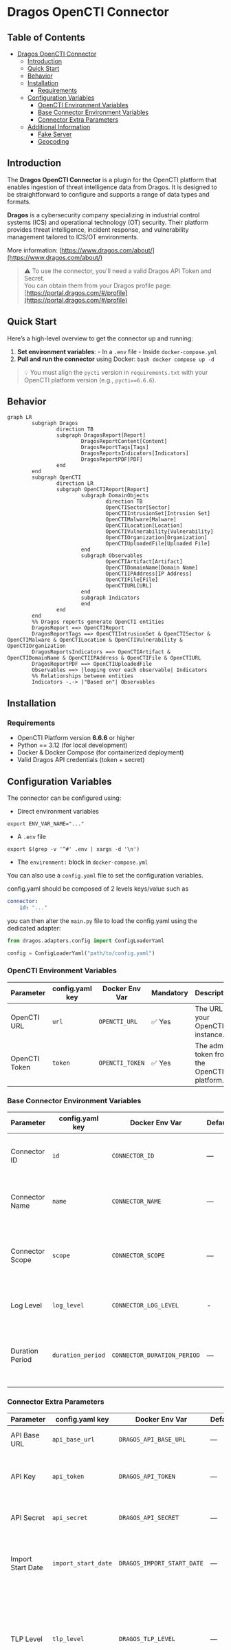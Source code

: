 # Dragos OpenCTI Connector

## Table of Contents

- [Dragos OpenCTI Connector](#dragos-opencti-connector)
    - [Introduction](#introduction)
    - [Quick Start](#quick-start)
    - [Behavior](#behavior)
    - [Installation](#installation)
        - [Requirements](#requirements)
    - [Configuration Variables](#configuration-variables)
        - [OpenCTI Environment Variables](#opencti-environment-variables)
        - [Base Connector Environment Variables](#base-connector-environment-variables)
        - [Connector Extra Parameters](#connector-extra-parameters)
    - [Additional Information](#additional-information)
        - [Fake Server](#fake-server)
        - [Geocoding](#geocoding)

## Introduction

The **Dragos OpenCTI Connector** is a plugin for the OpenCTI platform that enables ingestion of threat intelligence data from Dragos. It is designed to be straightforward to configure and supports a range of data types and formats.

**Dragos** is a cybersecurity company specializing in industrial control systems (ICS) and operational technology (OT) security. Their platform provides threat intelligence, incident response, and vulnerability management tailored to ICS/OT environments.

More information: [https://www.dragos.com/about/](https://www.dragos.com/about/)

> ⚠️ To use the connector, you'll need a valid Dragos API Token and Secret.  
> You can obtain them from your Dragos profile page:  
> [https://portal.dragos.com/#/profile](https://portal.dragos.com/#/profile)

## Quick Start

Here’s a high-level overview to get the connector up and running:

1. **Set environment variables**:
        - In a `.env` file
        - Inside `docker-compose.yml`
2. **Pull and run the connector** using Docker:
        ```bash
        docker compose up -d
        ```

> 💡 You must align the `pycti` version in `requirements.txt` with your OpenCTI platform version (e.g., `pycti==6.6.6`).

## Behavior

```mermaid
graph LR
        subgraph Dragos
                direction TB
                subgraph DragosReport[Report]
                        DragosReportContent[Content]
                        DragosReportTags[Tags]
                        DragosReportsIndicators[Indicators]
                        DragosReportPDF[PDF]
                end
        end
        subgraph OpenCTI
                direction LR
                subgraph OpenCTIReport[Report]
                        subgraph DomainObjects
                                direction TB
                                OpenCTISector[Sector]
                                OpenCTIIntrusionSet[Intrusion Set]
                                OpenCTIMalware[Malware]
                                OpenCTILocation[Location]
                                OpenCTIVulnerability[Vulnerability]
                                OpenCTIOrganization[Organization]
                                OpenCTIUploadedFile[Uploaded File]
                        end
                        subgraph Observables
                                OpenCTIArtifact[Artifact]
                                OpenCTIDomainName[Domain Name]
                                OpenCTIIPAddress[IP Address]
                                OpenCTIFile[File]
                                OpenCTIURL[URL]
                        end
                        subgraph Indicators
                        end
                end
        end
        %% Dragos reports generate OpenCTI entities
        DragosReport ==> OpenCTIReport
        DragosReportTags ==> OpenCTIIntrusionSet & OpenCTISector & OpenCTIMalware & OpenCTILocation & OpenCTIVulnerability & OpenCTIOrganization
        DragosReportsIndicators ==> OpenCTIArtifact & OpenCTIDomainName & OpenCTIIPAddress & OpenCTIFile & OpenCTIURL
        DragosReportPDF ==> OpenCTIUploadedFile
        Observables ==> |looping over each observable| Indicators
        %% Relationships between entities
        Indicators -.-> |"Based on"| Observables
```

## Installation

### Requirements

- OpenCTI Platform version **6.6.6** or higher
- Python == 3.12 (for local development)
- Docker & Docker Compose (for containerized deployment)
- Valid Dragos API credentials (token + secret)

## Configuration Variables

The connector can be configured using:

- Direct environment variables

```shell
export ENV_VAR_NAME="..."
```

- A `.env` file

```shell
export $(grep -v '^#' .env | xargs -d '\n')
```

- The `environment:` block in `docker-compose.yml`

You can also use a `config.yaml` file to set the configuration variables.

config.yaml should be composed of 2 levels keys/value such as
```yaml
connector: 
    id: "..."
```
you can then alter the `main.py` file to load the config.yaml using the dedicated adapter:

```python 
from dragos.adapters.config import ConfigLoaderYaml

config = ConfigLoaderYaml("path/to/config.yaml")
```

### OpenCTI Environment Variables

| Parameter     | config.yaml key | Docker Env Var     | Mandatory | Description                                      |
|---------------|------------------|---------------------|-----------|--------------------------------------------------|
| OpenCTI URL   | `url`            | `OPENCTI_URL`       | ✅ Yes    | The URL of your OpenCTI instance.               |
| OpenCTI Token | `token`          | `OPENCTI_TOKEN`     | ✅ Yes    | The admin token from the OpenCTI platform.      |

### Base Connector Environment Variables

| Parameter         | config.yaml key      | Docker Env Var               | Default         | Mandatory | Description                                                                 |
|------------------|----------------------|-------------------------------|-----------------|-----------|-----------------------------------------------------------------------------|
| Connector ID     | `id`                 | `CONNECTOR_ID`               | —               | ✅ Yes    | A unique UUIDv4 for this connector instance.                                 |
| Connector Name   | `name`               | `CONNECTOR_NAME`             | —               | ✅ Yes    | A human-readable name for this connector.                                  |
| Connector Scope  | `scope`              | `CONNECTOR_SCOPE`            | —               | ✅ Yes    | Defines what this connector imports (STIX type or MIME type).              |
| Log Level        | `log_level`          | `CONNECTOR_LOG_LEVEL`        | -               | ✅ Yes    | Logging verbosity: `debug`, `info`, `warn`, `error`.                       |
| Duration Period  | `duration_period`    | `CONNECTOR_DURATION_PERIOD`  | —               | ✅ Yes    | Time interval between data pulls. ISO8601 format, e.g., `PT1H` or `P1D`.   |

### Connector Extra Parameters

| Parameter             | config.yaml key       | Docker Env Var              | Default  | Mandatory | Description                                                                 |
|-----------------------|-----------------------|----------------------------|----------|-----------|-----------------------------------------------------------------------------|
| API Base URL          | `api_base_url`        | `DRAGOS_API_BASE_URL`      | —        | ✅ Yes    | The base URL for the Dragos API.                                            |
| API Key               | `api_token`           | `DRAGOS_API_TOKEN`         | —        | ✅ Yes    | The API key used to authenticate with the Dragos API.                       |
| API Secret            | `api_secret`          | `DRAGOS_API_SECRET`        | —        | ✅ Yes    | The API secret used alongside the API key.                                  |
| Import Start Date     | `import_start_date`   | `DRAGOS_IMPORT_START_DATE` | —        | ✅ Yes    | The start date for the first data pull (ISO8601 or duration format).        |
| TLP Level             | `tlp_level`           | `DRAGOS_TLP_LEVEL`         | —        | ✅ Yes    | The TLP (Traffic Light Protocol) level for data being ingested. Valid values: `white`, `green`, `amber`, `amber+strict`, `red`. |

> 📅 The `import_start_date` can be formatted as a date (ISO8601) or as a duration (e.g., `PT3D` for 3 days ago).


## Additional Information

### Fake Server
The connector can be run against a fake server to simulate the Dragos API. This is useful for testing and development purposes.
See [client-api/README.md](client-api/README.md) for more information on how to set up and use the fake server.

### Geocoding

The Dragos platform uses specific tags to model geolocation data. These tags contain only the name of the geolocation, without specifying the type (e.g., "Country", "City"). To map this data into OpenCTI, a geocoding service is required to identify and relate geolocation names correctly.

#### OpenCTI as a Geocoding Service

We provide an adapter that allows the OpenCTI platform itself to be used as a geocoding service. This adapter searches for existing locations based on their names and aliases in the OpenCTI platform.

##### Supported Geolocation Types:
- **Country**
- **City**
- **Region**
- **Position**

> ⚠️ Currently, the `Administrative-Area` geolocation type is **not supported** with this adapter.
